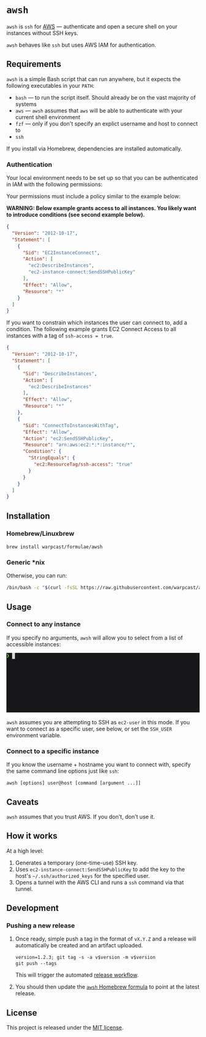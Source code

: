 # `awsh`

`awsh` is `ssh` for [AWS](https://aws.amazon.com/) — authenticate and open a secure shell on your instances without SSH keys.

`awsh` behaves like `ssh` but uses AWS IAM for authentication.

## Requirements

`awsh` is a simple Bash script that can run anywhere, but it expects the following executables in your `PATH`:

- `bash` — to run the script itself. Should already be on the vast majority of systems
- `aws` — `awsh` assumes that `aws` will be able to authenticate with your current shell environment
- `fzf` —  only if you don't specify an explict username and host to connect to
- `ssh`

If you install via Homebrew, dependencies are installed automatically.

### Authentication

Your local environment needs to be set up so that you can be authenticated in IAM with the following permissions:

Your permissions must include a policy similar to the example below:

**WARNING: Below example grants access to all instances. You likely want to introduce conditions (see second example below).**

```json
{
  "Version": "2012-10-17",
  "Statement": [
    {
      "Sid": "EC2InstanceConnect",
      "Action": [
        "ec2:DescribeInstances",
        "ec2-instance-connect:SendSSHPublicKey"
      ],
      "Effect": "Allow",
      "Resource": "*"
    }
  ]
}
```

If you want to constrain which instances the user can connect to, add a condition.
The following example grants EC2 Connect Access to all instances with a tag of `ssh-access = true`.

```json
{
  "Version": "2012-10-17",
  "Statement": [
    {
      "Sid": "DescribeInstances",
      "Action": [
        "ec2:DescribeInstances"
      ],
      "Effect": "Allow",
      "Resource": "*"
    },
    {
      "Sid": "ConnectToInstancesWithTag",
      "Effect": "Allow",
      "Action": "ec2:SendSSHPublicKey",
      "Resource": "arn:aws:ec2:*:*:instance/*",
      "Condition": {
        "StringEquals": {
          "ec2:ResourceTag/ssh-access": "true"
        }
      }
    }
  ]
}
```

## Installation

### Homebrew/Linuxbrew
```
brew install warpcast/formulae/awsh
```

### Generic *nix

Otherwise, you can run:
```bash
/bin/bash -c "$(curl -fsSL https://raw.githubusercontent.com/warpcast/awsh/refs/heads/main/install.sh)"
```

## Usage

### Connect to any instance

If you specify no arguments, `awsh` will allow you to select from a list of accessible instances:

![awsh demo](demo.gif)

`awsh` assumes you are attempting to SSH as `ec2-user` in this mode. If you want to connect as a specific user, see below, or set the `SSH_USER` environment variable.

### Connect to a specific instance

If you know the username + hostname you want to connect with, specify the same command line options just like `ssh`:

```
awsh [options] user@host [command [argument ...]]
```

## Caveats

`awsh` assumes that you trust AWS. If you don't, don't use it.

## How it works

At a high level:

1. Generates a temporary (one-time-use) SSH key.
2. Uses `ec2-instance-connect:SendSSHPublicKey` to add the key to the host's `~/.ssh/authorized_keys` for the specified user.
3. Opens a tunnel with the AWS CLI and runs a `ssh` command via that tunnel.

## Development

### Pushing a new release

1. Once ready, simple push a tag in the format of `vX.Y.Z` and a release will automatically be created and an artifact uploaded.
   ```
   version=1.2.3; git tag -s -a v$version -m v$version
   git push --tags
   ```
   This will trigger the automated [release workflow](https://github.com/warpcast/awsh/actions/workflows/release.yml).

2. You should then update the [`awsh` Homebrew formula](https://github.com/warpcast/homebrew-formulae/blob/main/awsh.rb) to point at the latest release.

## License

This project is released under the [MIT license](LICENSE).
